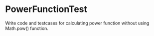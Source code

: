 # PowerFunctionTest
Write code and testcases for calculating power function without using Math.pow() function.
